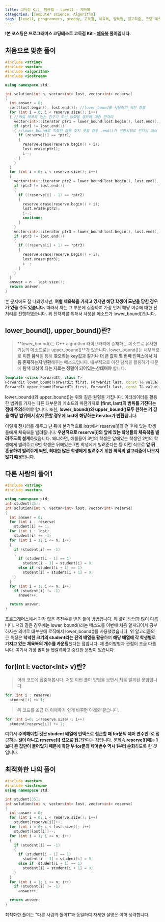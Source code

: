 ```yaml
---
title: 고득점 Kit_ 탐욕법 - Level1 - 체육복
categories: [Computer science, Algorithm]
tags: [level1, programmers, greedy, 고득점, 체육복, 탐욕법, 알고리즘, 코딩 테스트, 프로그래머스]
---
```


**!본 포스팅은 프로그래머스 코딩테스트 고득점 Kit - [체육복](https://programmers.co.kr/learn/courses/30/lessons/42862) 풀이입니다.**

## 처음으로 맞춘 풀이
``` cpp
#include <string>
#include <vector>
#include <algorithm>
#include <iostream>

using namespace std;

int solution(int n, vector<int> lost, vector<int> reserve)
{
  int answer = 0;
  sort(lost.begin(), lost.end()); //lower_bound를 사용하기 위한 정렬
  for (int i = 0; i < reserve.size(); i++)
  { //여벌 체육복 있는 친구가 도난 당했을 경우에 대한 전처리
    vector<int>::iterator ptr1 = lower_bound(lost.begin(), lost.end(), reserve[i]);
    if (ptr1 != lost.end())
    { //lower_bound로 적절한 값을 찾지 못할 경우 .end()가 반환되므로 런타임 에러 발생 방지를 위하여 예외처리
      if (reserve[i] == *ptr1)
      {
        reserve.erase(reserve.begin() + i);
        lost.erase(ptr1);
        i--;
      }
    }
  }
  for (int i = 0; i < reserve.size(); i++)
  {
    vector<int>::iterator ptr2 = lower_bound(lost.begin(), lost.end(), (reserve[i] - 1));
    if (ptr2 != lost.end())
    {
      if ((reserve[i] - 1) == *ptr2)
      {
        reserve.erase(reserve.begin() + i);
        lost.erase(ptr2);
        i--;
        continue;
      }
    }
    vector<int>::iterator ptr3 = lower_bound(lost.begin(), lost.end(), (reserve[i] + 1));
    if (ptr3 != lost.end())
    {
      if ((reserve[i] + 1) == *ptr3)
      {
        reserve.erase(reserve.begin() + i);
        lost.erase(ptr3);
        i--;
      }
    }
  }
  answer = n - lost.size();
  return answer;
}
```
본 문제에도 잘 나와있지만, **여벌 체육복을 가지고 있지만 해당 학생이 도난을 당한 경우가 있을 수도 있습니다.** 따라서 저는 그 부분에 집중하여 가장 먼저 해당 이슈에 대한 전처리를 진행하였습니다.
위 전처리를 위해서 사용된 메소드가 lower_bound()입니다.

## lower_bound(), upper_bound()란?
> **lower_bound()는 C++ algorithm 라이브러리에 존재하는 메소드로 유사한 기능의 메소드로는 upper_bound()**가 있습니다. lower_bound()는 내부적으로 **이진 탐색**을 통해 **찾으려는 key값과 같거나 더 큰 값이 몇 번째 인덱스에서 처음 존재하는지 반환**해주는 메소드입니다.
내부적으로 이진 탐색을 활용하기 때문에 **탐색 대상이 되는 자료는 정렬이 되어있는 상태여야** 합니다.
``` cpp
template <class ForwardIt, class T>
ForwardIt lower_bound(ForwardIt first, ForwardIt last, const T& value);
ForwardIt upper_bound(ForwardIt first, ForwardIt last, const T& value);
```
lower_bound()와 upper_bound()는 위와 같은 원형을 가집니다.
이터레이터를 활용한 범위를 가지는 다른 대부분의 메소드와 마찬가지로 **[first, last)의 범위를 가진다는 점에 주의**하여야 합니다.
또한, **lower_bound()와 upper_bound()모두 원하는 키 값을 해당 범위에서 찾지 못할 경우에 last에 해당하는 iterator가 반환**됩니다.

이렇게 전처리를 해주고 난 뒤에 본격적으로 lost에서 reserve[i]의 전 후에 있는 학생들에게 체육복을 빌려줍니다. **우선적으로 reserve[i]의 앞에 있는 학생들의 체육복을 빌려주도록 설계**하였습니다. 왜냐하면, 예를들어 3번의 학생은 앞에있는 학생인 2번의 학생에게 빌려주고 6번 학생은 뒤에있는 7번 학생에게 빌려준다는 등 이런 식으로 **앞 뒤 혼용하여 빌려주게 되면, 최대한 많은 학생에게 빌려주기 위한 최적의 알고리즘이 나오지 않기 때문**입니다. 

## 다른 사람의 풀이1
``` cpp
#include <string>
#include <vector>

using namespace std;
int student[35];
int solution(int n, vector<int> lost, vector<int> reserve)
{
  int answer = 0;
  for (int i : reserve)
    student[i] += 1;
  for (int i : lost)
    student[i] += -1;
  for (int i = 1; i <= n; i++)
  {
    if (student[i] == -1)
    {
      if (student[i - 1] == 1)
        student[i - 1] = student[i] = 0;
      else if (student[i + 1] == 1)
        student[i] = student[i + 1] = 0;
    }
  }
  for (int i = 1; i <= n; i++)
    if (student[i] != -1)
      answer++;

  return answer;
}
```

프로그래머스에서 가장 많은 추천수를 받은 풀이 방법입니다. 제 풀이 방법과 많이 다릅니다. 저와 같은 경우에는 lower_bound()라는 메소드를 이번에 처음 알게되어서 공부하자는 의미로 대부분에 로직에서 lower_bound()를 사용했었습니다.
위 알고리즘의 큰 특징은 **넉넉한 크기의 student라는 전역 배열을 활용**하여 **해당 배열에 각 학생별로 가지고 있는 체육복의 개수를 카운팅**했다는 점입니다. 제 풀이방법과 관점이 조금 다릅니다.
여기서 가장 많이들 헷갈려하고 중요한 문법이 있습니다.

## for(int i: vector<int\> v)란? 
> 아래 코드에 집중해봅시다. 저도 이번 풀이 방법을 보면서 처음 알게된 문법입니다.
``` cpp
for (int i : reserve)
  student[i] += 1;
```
> 위 코드를 조금 더 이해하기 쉽게 바꾸면 아래와 같습니다.
``` cpp
for (int i=0; i<reserve.size(); i++)
  student[reserve[i]] += 1;
```
여기서 **주의해야할 것은 student 배열에 인덱스로 접근할 때 for문의 제어 변수인 i로 접근하는 것이 아니고 reserve[i] 값으로 접근**한다는 점입니다. 문제속 **reserve[i]에는 1보다 큰 값만이 들어있기 때문에 하단 부 for문의 제어변수 역시 1부터 순회**하도록 한 것입니다.

## 최적화한 나의 풀이
``` cpp
#include <vector>
#include <iostream>
using namespace std;

int student[35];
int solution(int n, vector<int> lost, vector<int> reserve)
{
  int answer = 0;
  for (int i = 0; i < reserve.size(); i++)
    student[reserve[i]]++;
  for (int i = 0; i < lost.size(); i++)
    student[lost[i]]--;
  for (int i = 1; i <= n; i++)
  {
    if (student[i] == -1)
    {
      if (student[i - 1] == 1)
        student[i - 1] = student[i] = 0;
      else if (student[i + 1] == 1)
        student[i] = student[i + 1] = 0;
    }
  }
  for (int i = 1; i <= n; i++)
    if (student[i] != -1)
      answer++;

  return answer;
}
```
최적화한 풀이는 "다른 사람의 풀이1"과 동일하여 자세한 설명은 이하 생략합니다.